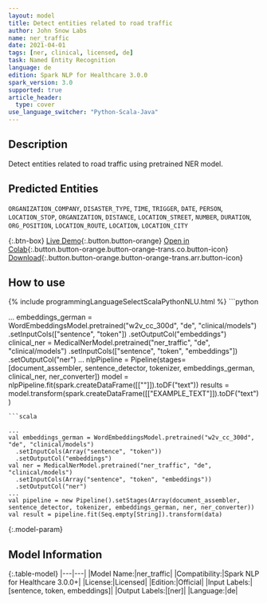 ```yaml
---
layout: model
title: Detect entities related to road traffic
author: John Snow Labs
name: ner_traffic
date: 2021-04-01
tags: [ner, clinical, licensed, de]
task: Named Entity Recognition
language: de
edition: Spark NLP for Healthcare 3.0.0
spark_version: 3.0
supported: true
article_header:
  type: cover
use_language_switcher: "Python-Scala-Java"
---
```


## Description

Detect entities related to road traffic using pretrained NER model.

## Predicted Entities

`ORGANIZATION_COMPANY`, `DISASTER_TYPE`, `TIME`, `TRIGGER`, `DATE`, `PERSON`, `LOCATION_STOP`, `ORGANIZATION`, `DISTANCE`, `LOCATION_STREET`, `NUMBER`, `DURATION`, `ORG_POSITION`, `LOCATION_ROUTE`, `LOCATION`, `LOCATION_CITY`

{:.btn-box}
[Live Demo](https://demo.johnsnowlabs.com/healthcare/NER_TRAFFIC_DE/){:.button.button-orange}
[Open in Colab](https://colab.research.google.com/github/JohnSnowLabs/spark-nlp-workshop/blob/master/tutorials/Certification_Trainings/Healthcare/1.Clinical_Named_Entity_Recognition_Model.ipynb){:.button.button-orange.button-orange-trans.co.button-icon}
[Download](https://s3.amazonaws.com/auxdata.johnsnowlabs.com/clinical/models/ner_traffic_de_3.0.0_3.0_1617260858901.zip){:.button.button-orange.button-orange-trans.arr.button-icon}

## How to use



<div class="tabs-box" markdown="1">
{% include programmingLanguageSelectScalaPythonNLU.html %}
```python

...
embeddings_german = WordEmbeddingsModel.pretrained("w2v_cc_300d", "de", "clinical/models")  .setInputCols(["sentence", "token"])  .setOutputCol("embeddings")
clinical_ner = MedicalNerModel.pretrained("ner_traffic", "de", "clinical/models")   .setInputCols(["sentence", "token", "embeddings"])   .setOutputCol("ner")
...
nlpPipeline = Pipeline(stages=[document_assembler, sentence_detector, tokenizer, embeddings_german, clinical_ner, ner_converter])
model = nlpPipeline.fit(spark.createDataFrame([[""]]).toDF("text"))
results = model.transform(spark.createDataFrame([["EXAMPLE_TEXT"]]).toDF("text"))
```
```scala

...
val embeddings_german = WordEmbeddingsModel.pretrained("w2v_cc_300d", "de", "clinical/models")
  .setInputCols(Array("sentence", "token"))
  .setOutputCol("embeddings")
val ner = MedicalNerModel.pretrained("ner_traffic", "de", "clinical/models")
  .setInputCols(Array("sentence", "token", "embeddings"))
  .setOutputCol("ner")
...
val pipeline = new Pipeline().setStages(Array(document_assembler, sentence_detector, tokenizer, embeddings_german, ner, ner_converter))
val result = pipeline.fit(Seq.empty[String]).transform(data)
```
</div>

{:.model-param}
## Model Information

{:.table-model}
|---|---|
|Model Name:|ner_traffic|
|Compatibility:|Spark NLP for Healthcare 3.0.0+|
|License:|Licensed|
|Edition:|Official|
|Input Labels:|[sentence, token, embeddings]|
|Output Labels:|[ner]|
|Language:|de|